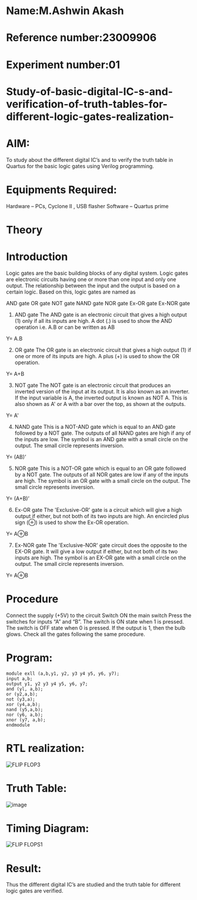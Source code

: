 # Name:M.Ashwin Akash
# Reference number:23009906
# Experiment number:01
# Study-of-basic-digital-IC-s-and-verification-of-truth-tables-for-different-logic-gates-realization-
# AIM:
To study about the different digital IC’s and to verify the truth table in Quartus for the basic logic gates using Verilog programming.
# Equipments Required:
Hardware – PCs, Cyclone II , USB flasher
Software – Quartus prime
# Theory
# Introduction
Logic gates are the basic building blocks of any digital system. Logic gates are electronic circuits having one or more than one input and only one output. The relationship between the input and the output is based on a certain logic. Based on this, logic gates are named as

AND gate
OR gate
NOT gate
NAND gate
NOR gate
Ex-OR gate
Ex-NOR gate
1) AND gate
The AND gate is an electronic circuit that gives a high output (1) only if all its inputs are high. A dot (.) is used to show the AND operation i.e. A.B or can be written as AB

Y= A.B

2) OR gate
The OR gate is an electronic circuit that gives a high output (1) if one or more of its inputs are high. A plus (+) is used to show the OR operation.

Y= A+B

3) NOT gate
The NOT gate is an electronic circuit that produces an inverted version of the input at its output. It is also known as an inverter. If the input variable is A, the inverted output is known as NOT A. This is also shown as A' or A with a bar over the top, as shown at the outputs.

Y= A'

4) NAND gate
This is a NOT-AND gate which is equal to an AND gate followed by a NOT gate. The outputs of all NAND gates are high if any of the inputs are low. The symbol is an AND gate with a small circle on the output. The small circle represents inversion.

Y= (AB)’

5) NOR gate
This is a NOT-OR gate which is equal to an OR gate followed by a NOT gate. The outputs of all NOR gates are low if any of the inputs are high. The symbol is an OR gate with a small circle on the output. The small circle represents inversion.

Y= (A+B)’

6) Ex-OR gate
The 'Exclusive-OR' gate is a circuit which will give a high output if either, but not both of its two inputs are high. An encircled plus sign (⊕) is used to show the Ex-OR operation.

Y= A⊕B

7) Ex-NOR gate
The 'Exclusive-NOR' gate circuit does the opposite to the EX-OR gate. It will give a low output if either, but not both of its two inputs are high. The symbol is an EX-OR gate with a small circle on the output. The small circle represents inversion.

Y= A⊕B

# Procedure
Connect the supply (+5V) to the circuit
Switch ON the main switch
Press the switches for inputs “A” and “B”. The switch is ON state when 1 is pressed. The switch is OFF state when 0 is pressed.
If the output is 1, then the bulb glows.
Check all the gates following the same procedure.
# Program:
```
module exll (a,b,y1, y2, y3 y4 y5, y6, y7);
input a,b;
output y1, y2 y3 y4 y5, y6, y7;
and (yl, a,b);
or (y2,a,b);
not (y3,a);
xor (y4,a,b);
nand (y5,a,b);
nor (y6, a,b);
xnor (y7, a,b);
endmodule
```
# RTL realization:
![FLIP FLOP3](https://github.com/AshwinAkash24/Study-of-basic-digital-IC-s-and-verification-of-truth-tables-for-different-logic-gates-realization-/assets/144979248/2fb22ddb-b570-43d1-b754-1bc184cb739f)
# Truth Table:
![image](https://github.com/AshwinAkash24/Study-of-basic-digital-IC-s-and-verification-of-truth-tables-for-different-logic-gates-realization-/assets/144979248/29d236bb-88c2-47fc-8f9b-a475502194ec)
# Timing Diagram:
![FLIP FLOPS1](https://github.com/AshwinAkash24/Study-of-basic-digital-IC-s-and-verification-of-truth-tables-for-different-logic-gates-realization-/assets/144979248/ecc4e1b8-dee1-43f1-b550-5f23cc817454)

# Result:
Thus the different digital IC’s are studied and the truth table for different logic gates are verified.
